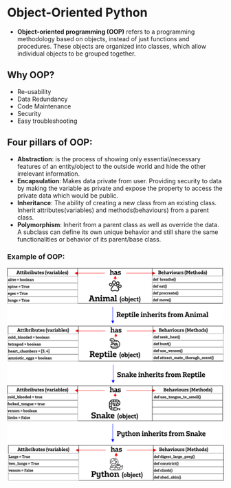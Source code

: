 # Object-Oriented Python
-  **Object-oriented programming (OOP)** refers to a programming methodology based on objects, instead of just functions and procedures. These objects are organized into classes, which allow individual objects to be grouped together.
## Why OOP? 
- Re-usability
- Data Redundancy
- Code Maintenance
- Security
- Easy troubleshooting

## Four pillars of OOP:
- **Abstraction**: is the process of showing only essential/necessary features of an entity/object to the outside world and hide the other irrelevant information.  
- **Encapsulation**: Makes data private from user. Providing security to data by making the variable as private and expose the property to access the private data which would be public.  
- **Inheritance**: The ability of creating a new class from an existing class. Inherit attributes(variables) and methods(behaviours) from a parent class.  
- **Polymorphism**: Inherit from a parent class as well as override the data. A subclass can define its own unique behavior and still share the same functionalities or behavior of its parent/base class.   

### Example of OOP:

![img.png](img.png)

